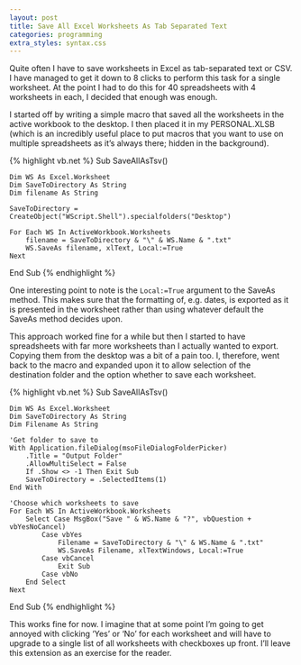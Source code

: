 ```yaml
---
layout: post
title: Save All Excel Worksheets As Tab Separated Text
categories: programming
extra_styles: syntax.css
---
```

Quite often I have to save worksheets in Excel as tab-separated text or CSV.  I have managed to get it down to 8 clicks to perform this task for a single worksheet.  At the point I had to do this for 40 spreadsheets with 4 worksheets in each, I decided that enough was enough.

I started off by writing a simple macro that saved all the worksheets in the active workbook to the desktop.  I then placed it in my PERSONAL.XLSB (which is an incredibly useful place to put macros that you want to use on multiple spreadsheets as it’s always there; hidden in the background).

{% highlight vb.net %}
Sub SaveAllAsTsv()

    Dim WS As Excel.Worksheet
    Dim SaveToDirectory As String
    Dim filename As String

    SaveToDirectory = CreateObject("WScript.Shell").specialfolders("Desktop")

    For Each WS In ActiveWorkbook.Worksheets
        filename = SaveToDirectory & "\" & WS.Name & ".txt"
        WS.SaveAs filename, xlText, Local:=True
    Next

End Sub
{% endhighlight %}

One interesting point to note is the `Local:=True` argument to the SaveAs method.  This makes sure that the formatting of, e.g. dates, is exported as it is presented in the worksheet rather than using whatever default the SaveAs method decides upon.

This approach worked fine for a while but then I started to have spreadsheets with far more worksheets than I actually wanted to export.  Copying them from the desktop was a bit of a pain too.  I, therefore, went back to the macro and expanded upon it to allow selection of the destination folder and the option whether to save each worksheet.

{% highlight vb.net %}
Sub SaveAllAsTsv()

    Dim WS As Excel.Worksheet
    Dim SaveToDirectory As String
    Dim Filename As String

    'Get folder to save to
    With Application.fileDialog(msoFileDialogFolderPicker)
        .Title = "Output Folder"
        .AllowMultiSelect = False
        If .Show <> -1 Then Exit Sub
        SaveToDirectory = .SelectedItems(1)
    End With

    'Choose which worksheets to save
    For Each WS In ActiveWorkbook.Worksheets
        Select Case MsgBox("Save " & WS.Name & "?", vbQuestion + vbYesNoCancel)
            Case vbYes
                Filename = SaveToDirectory & "\" & WS.Name & ".txt"
                WS.SaveAs Filename, xlTextWindows, Local:=True
            Case vbCancel
                Exit Sub
            Case vbNo
        End Select
    Next

End Sub
{% endhighlight %}

This works fine for now.  I imagine that at some point I’m going to get annoyed with clicking ‘Yes’ or ‘No’ for each worksheet and will have to upgrade to a single list of all worksheets with checkboxes up front.  I’ll leave this extension as an exercise for the reader.

